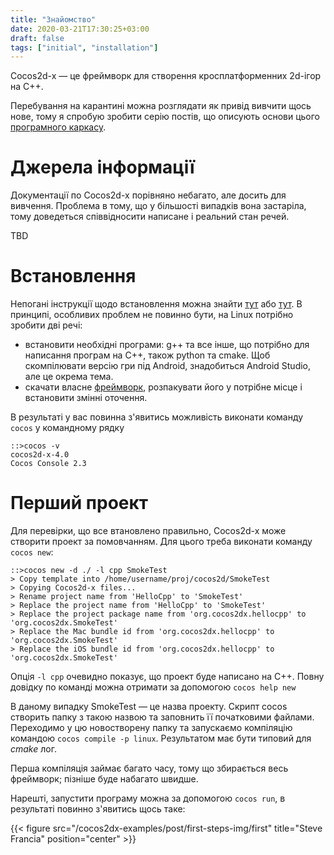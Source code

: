 ```yaml
---
title: "Знайомство"
date: 2020-03-21T17:30:25+03:00
draft: false
tags: ["initial", "installation"]
---
```


Cocos2d-x — це фреймворк для створення кросплатформенних 2d-ігор на C++.

Перебування на карантині можна розглядати як привід вивчити щось нове, тому я спробую зробити серію постів, що описують основи цього [програмного каркасу](https://uk.wikipedia.org/wiki/%D0%9F%D1%80%D0%BE%D0%B3%D1%80%D0%B0%D0%BC%D0%BD%D0%B8%D0%B9_%D0%BA%D0%B0%D1%80%D0%BA%D0%B0%D1%81).

# Джерела інформації

Документації по Cocos2d-x порівняно небагато, але досить для вивчення. Проблема в тому, що у більшості випадків вона застаріла, тому доведеться співвідносити написане і реальний стан речей.

TBD

# Встановлення

Непогані інструкції щодо встановлення можна знайти [тут](https://rezghob.com/installing-cocos2d-x-linux-mint/) або [тут](https://docs.cocos2d-x.org/cocos2d-x/v3/en/installation/Linux.html). В принципі, особливих проблем не повинно бути, на Linux потрібно зробити дві речі:
* встановити необхідні програми: g++ та все інше, що потрібно для написання програм на C++, також python та cmake. Щоб скомпілювати версію гри під Android, знадобиться Android Studio, але це окрема тема.
* скачати власне [фреймворк](https://cocos2d-x.org/download), розпакувати його у потрібне місце і встановити змінні оточення.

В результаті у вас повинна з'явитись можливість виконати команду `cocos` у командному рядку
```
::>cocos -v
cocos2d-x-4.0
Cocos Console 2.3

```

# Перший проект

Для перевірки, що все втановлено правильно, Cocos2d-x може створити проект за помовчанням. Для цього треба виконати команду `cocos new`:
```
::>cocos new -d ./ -l cpp SmokeTest
> Copy template into /home/username/proj/cocos2d/SmokeTest
> Copying Cocos2d-x files...
> Rename project name from 'HelloCpp' to 'SmokeTest'
> Replace the project name from 'HelloCpp' to 'SmokeTest'
> Replace the project package name from 'org.cocos2dx.hellocpp' to 'org.cocos2dx.SmokeTest'
> Replace the Mac bundle id from 'org.cocos2dx.hellocpp' to 'org.cocos2dx.SmokeTest'
> Replace the iOS bundle id from 'org.cocos2dx.hellocpp' to 'org.cocos2dx.SmokeTest'
```

Опція `-l cpp` очевидно показує, що проект буде написано на C++. Повну довідку по команді можна отримати за допомогою `cocos help new`

В даному випадку SmokeTest — це назва проекту. Скрипт cocos створить папку з такою назвою та заповнить її початковими файлами. Переходимо у цю  новостворену папку та запускаємо компіляцію командою `cocos compile -p linux`. Результатом має бути типовий для _cmake_ лог.

Перша компіляція займає багато часу, тому що збирається весь фреймворк; пізніше буде набагато швидше.

Нарешті, запустити програму можна за допомогою `cocos run`, в результаті повинно з'явитись щось таке:

{{< figure src="/cocos2dx-examples/post/first-steps-img/first" title="Steve Francia" position="center" >}}
